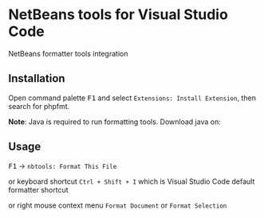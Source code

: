 # NetBeans tools for Visual Studio Code

NetBeans formatter tools integration

## Installation

Open command palette <kbd>F1</kbd> and select `Extensions: Install Extension`, then search for phpfmt.

**Note**: Java is required to run formatting tools. Download java on: [](https://www.java.com)

## Usage

<kbd>F1</kbd> -> `nbtools: Format This File`

or keyboard shortcut `Ctrl + Shift + I` which is Visual Studio Code default formatter shortcut

or right mouse context menu `Format Document` or `Format Selection`
